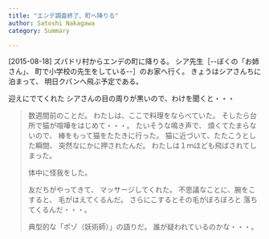 ```yaml
---
title: "エンデ調査終了、町へ降りる"
author: Satoshi Nakagawa
category: Summary

---
```


[2015-08-18]  ズパドリ村からエンデの町に降りる。
シア先生［--ぼくの「お姉さん」、
町で小学校の先生をしている--］のお家へ行く。
きょうはシアさんちに泊まって、
明日クパンへ飛ぶ予定である。

 迎えにでてくれた
シアさんの目の周りが黒いので、わけを聞くと・・・

<BLOCKQUOTE>
数週間前のことだ。
わたしは、ここで料理をならべていた。
そしたら台所で猫が喧嘩をはじめて・・・。
たいそうな鳴き声で、
煩くてたまらないので、
棒をもって猫をたたきに行った。
猫に近づいて、たたこうとした瞬間、
突然なにかに押されたんだ。
わたしは１ｍほども飛ばされてしまった。

 体中に怪我をした。

 友だちがやってきて、
マッサージしてくれた。
不思議なことに、腕をこすると、
毛がはえてくるんだ。
さらにこするとその毛がぼろぼろと
落ちてくるんだ・・・。
</BLOCKQOUTE>

 典型的な「ポゾ（妖術師）」の語りだ。
誰が疑われているのかな・・・。

